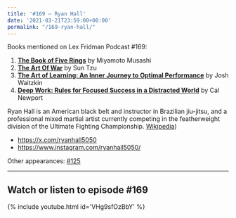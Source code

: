 ```yaml
---
title: '#169 – Ryan Hall'
date: '2021-03-21T23:59:00+00:00'
permalink: "/169-ryan-hall/"
---
```


Books mentioned on Lex Fridman Podcast #169:

1. <b><a href="https://amzn.to/3iUXgpW" target="_blank" rel="sponsored noopener noreferrer">The Book of Five Rings</a></b> by Miyamoto Musashi
2. <b><a href="https://amzn.to/3iIvblq" target="_blank" rel="sponsored noopener noreferrer">The Art Of War</a></b> by Sun Tzu
3. <b><a href="https://amzn.to/3VLT7D3" target="_blank" rel="sponsored noopener noreferrer">The Art of Learning: An Inner Journey to Optimal Performance</a></b> by Josh Waitzkin
4. <b><a href="https://amzn.to/3FitRNU" target="_blank" rel="sponsored noopener noreferrer">Deep Work: Rules for Focused Success in a Distracted World</a></b> by Cal Newport

<!--more-->

Ryan Hall is an American black belt and instructor in Brazilian jiu-jitsu, and a professional mixed martial artist currently competing in the featherweight division of the Ultimate Fighting Championship. <a href="https://en.wikipedia.org/wiki/Ryan_Hall_(fighter" target="_blank">Wikipedia</a>)

- <a href="https://x.com/ryanhall5050" target="_blank">https://x.com/ryanhall5050</a>
- <a href="https://www.instagram.com/ryanhall5050/" target="_blank">https://www.instagram.com/ryanhall5050/</a>

Other appearances: [\#125](/125-ryan-hall/)

- - - - - -

## Watch or listen to episode #169

{% include youtube.html id='VHg9sfOzBbY' %}